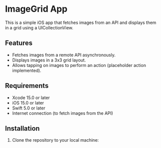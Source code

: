 # ImageGrid App

This is a simple iOS app that fetches images from an API and displays them in a grid using a UICollectionView.

## Features

- Fetches images from a remote API asynchronously.
- Displays images in a 3x3 grid layout.
- Allows tapping on images to perform an action (placeholder action implemented).

## Requirements

- Xcode 15.0 or later
- iOS 15.0 or later
- Swift 5.0 or later
- Internet connection (to fetch images from the API)

## Installation

1. Clone the repository to your local machine:

